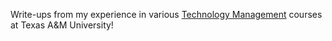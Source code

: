 Write-ups from my experience in various [Technology Management](https://catalog.tamu.edu/undergraduate/course-descriptions/tcmg/) courses at Texas A&M University!
